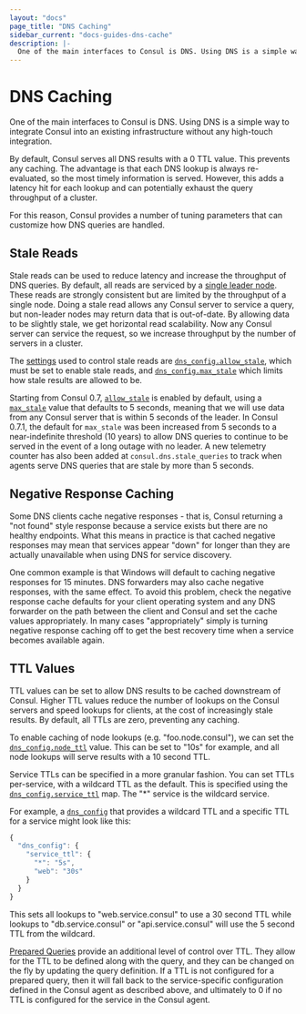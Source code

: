```yaml
---
layout: "docs"
page_title: "DNS Caching"
sidebar_current: "docs-guides-dns-cache"
description: |-
  One of the main interfaces to Consul is DNS. Using DNS is a simple way to integrate Consul into an existing infrastructure without any high-touch integration.
---
```


# DNS Caching

One of the main interfaces to Consul is DNS. Using DNS is a simple way to
integrate Consul into an existing infrastructure without any high-touch
integration.

By default, Consul serves all DNS results with a 0 TTL value. This prevents
any caching. The advantage is that each DNS lookup is always re-evaluated,
so the most timely information is served. However, this adds a latency hit
for each lookup and can potentially exhaust the query throughput of a cluster.

For this reason, Consul provides a number of tuning parameters that can
customize how DNS queries are handled.

<a name="stale"></a>
## Stale Reads

Stale reads can be used to reduce latency and increase the throughput
of DNS queries. By default, all reads are serviced by a
[single leader node](/docs/internals/consensus.html).
These reads are strongly consistent but are limited by the throughput
of a single node. Doing a stale read allows any Consul server to
service a query, but non-leader nodes may return data that is
out-of-date. By allowing data to be slightly stale, we get horizontal
read scalability. Now any Consul server can service the request, so we
increase throughput by the number of servers in a cluster.

The [settings](/docs/agent/options.html) used to control stale reads
are [`dns_config.allow_stale`](/docs/agent/options.html#allow_stale),
which must be set to enable stale reads, and
[`dns_config.max_stale`](/docs/agent/options.html#max_stale)
which limits how stale results are allowed to be.

Starting from Consul 0.7, [`allow_stale`](/docs/agent/options.html#allow_stale)
is enabled by default, using a [`max_stale`](/docs/agent/options.html#max_stale)
value that defaults to 5 seconds, meaning that we will use data from
any Consul server that is within 5 seconds of the leader. In Consul 0.7.1, the
default for `max_stale` was been increased from 5 seconds to a near-indefinite
threshold (10 years) to allow DNS queries to continue to be served in the event
of a long outage with no leader. A new telemetry counter has also been added at
`consul.dns.stale_queries` to track when agents serve DNS queries that are stale
by more than 5 seconds.

## Negative Response Caching

Some DNS clients cache negative responses - that is, Consul returning a "not
found" style response because a service exists but there are no healthy
endpoints. What this means in practice is that cached negative responses may
mean that services appear "down" for longer than they are actually unavailable
when using DNS for service discovery.

One common example is that Windows will default to caching negative responses
for 15 minutes. DNS forwarders may also cache negative responses, with the same
effect. To avoid this problem, check the negative response cache defaults for
your client operating system and any DNS forwarder on the path between the
client and Consul and set the cache values appropriately. In many cases
"appropriately" simply is turning negative response caching off to get the best
recovery time when a service becomes available again.

<a name="ttl"></a>
## TTL Values

TTL values can be set to allow DNS results to be cached downstream of Consul. Higher
TTL values reduce the number of lookups on the Consul servers and speed lookups for
clients, at the cost of increasingly stale results. By default, all TTLs are zero,
preventing any caching.

To enable caching of node lookups (e.g. "foo.node.consul"), we can set the
[`dns_config.node_ttl`](/docs/agent/options.html#node_ttl) value. This can be set to
"10s" for example, and all node lookups will serve results with a 10 second TTL.

Service TTLs can be specified in a more granular fashion. You can set TTLs
per-service, with a wildcard TTL as the default. This is specified using the
[`dns_config.service_ttl`](/docs/agent/options.html#service_ttl) map. The "*"
service is the wildcard service.

For example, a [`dns_config`](/docs/agent/options.html#dns_config) that provides
a wildcard TTL and a specific TTL for a service might look like this:

```javascript
{
  "dns_config": {
    "service_ttl": {
      "*": "5s",
      "web": "30s"
    }
  }
}
```

This sets all lookups to "web.service.consul" to use a 30 second TTL
while lookups to "db.service.consul" or "api.service.consul" will use the
5 second TTL from the wildcard.

[Prepared Queries](/agent/api-v1/api-server/query.html) provide an additional
level of control over TTL. They allow for the TTL to be defined along with
the query, and they can be changed on the fly by updating the query definition.
If a TTL is not configured for a prepared query, then it will fall back to the
service-specific configuration defined in the Consul agent as described above,
and ultimately to 0 if no TTL is configured for the service in the Consul agent.
